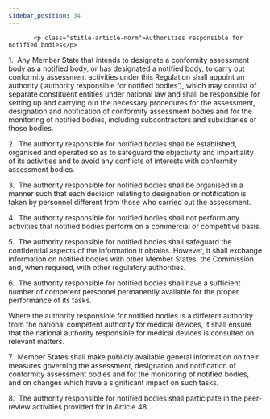 ```yaml
---
sidebar_position: 34
---
```

           <p class="stitle-article-norm">Authorities responsible for notified bodies</p>
   <p class="norm">1.&nbsp;&nbsp;Any Member&nbsp;State that intends to 
designate a conformity assessment body as a notified body, or has 
designated a notified body, to carry out conformity assessment 
activities under this Regulation shall appoint an authority (‘authority 
responsible for notified bodies’), which may consist of separate 
constituent entities under national law and shall be responsible for 
setting up and carrying out the necessary procedures for the assessment,
 designation and notification of conformity assessment bodies and for 
the monitoring of notified bodies, including subcontractors and 
subsidiaries of those bodies.</p>
   <p class="norm">2.&nbsp;&nbsp;The authority responsible for notified 
bodies shall be established, organised and operated so as to safeguard 
the objectivity and impartiality of its activities and to avoid any 
conflicts of interests with conformity assessment bodies.</p>
   <p class="norm">3.&nbsp;&nbsp;The authority responsible for notified 
bodies shall be organised in a manner such that each decision relating 
to designation or notification is taken by personnel different from 
those who carried out the assessment.</p>
   <p class="norm">4.&nbsp;&nbsp;The authority responsible for notified 
bodies shall not perform any activities that notified bodies perform on a
 commercial or competitive basis.</p>
   <p class="norm">5.&nbsp;&nbsp;The authority responsible for notified 
bodies shall safeguard the confidential aspects of the information it 
obtains. However, it shall exchange information on notified bodies with 
other Member&nbsp;States, the Commission and, when required, with other 
regulatory authorities.</p>
   <p class="norm">6.&nbsp;&nbsp;The authority responsible for notified 
bodies shall have a sufficient number of competent personnel permanently
 available for the proper performance of its tasks.</p>
   <p class="norm">Where the authority responsible for notified bodies 
is a different authority from the national competent authority for 
medical devices, it shall ensure that the national authority responsible
 for medical devices is consulted on relevant matters.</p>
   <p class="norm">7.&nbsp;&nbsp;Member&nbsp;States shall make publicly 
available general information on their measures governing the 
assessment, designation and notification of conformity assessment bodies
 and for the monitoring of notified bodies, and on changes which have a 
significant impact on such tasks.</p>
   <p class="norm">8.&nbsp;&nbsp;The authority responsible for notified 
bodies shall participate in the peer-review activities provided for in 
Article&nbsp;48.</p>